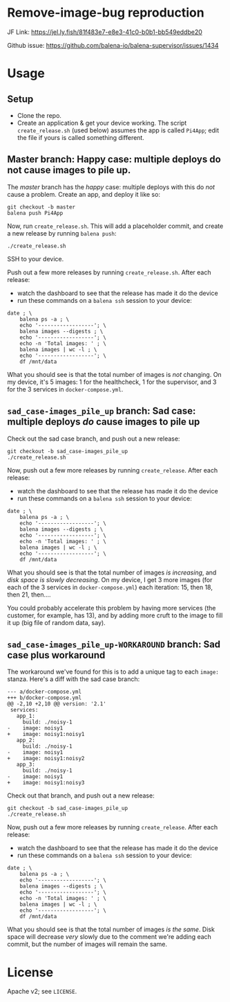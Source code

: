 # Remove-image-bug reproduction

JF Link:  https://jel.ly.fish/81f483e7-e8e3-41c0-b0b1-bb549eddbe20

Github issue: https://github.com/balena-io/balena-supervisor/issues/1434

# Usage

## Setup

- Clone the repo.
- Create an application & get your device working.  The script
  `create_release.sh` (used below) assumes the app is called `Pi4App`; edit the
  file if yours is called something different.

## Master branch: Happy case: multiple deploys do not cause images to pile up.

The _master_ branch has the _happy_ case:  multiple deploys with this
do *not* cause a problem.  Create an app, and deploy it like so:

```
git checkout -b master
balena push Pi4App
```

Now, run `create_release.sh`.  This will add a placeholder commit, and create a
new release by running `balena push`:

```
./create_release.sh
```

SSH to your device.

Push out a few more releases by running `create_release.sh`.  After each release:

- watch the dashboard to see that the release has made it do the
device
- run these commands on a `balena ssh` session to your device:

```
date ; \
	balena ps -a ; \
	echo '------------------'; \
	balena images --digests ; \
	echo '------------------'; \
	echo -n 'Total images: ' ; \
	balena images | wc -l ; \
	echo '------------------'; \
	df /mnt/data
```

What you should see is that the total number of images is *not*
changing.  On my device, it's 5 images:  1 for the healthcheck, 1 for
the supervisor, and 3 for the 3 services in `docker-compose.yml`.

## `sad_case-images_pile_up` branch: Sad case: multiple deploys *do* cause images to pile up

Check out the sad case branch, and push out a new release:

```
git checkout -b sad_case-images_pile_up
./create_release.sh
```

Now, push out a few more releases by running `create_release`.  After
each release:

- watch the dashboard to see that the release has made it do the
device
- run these commands on a `balena ssh` session to your device:

```
date ; \
	balena ps -a ; \
	echo '------------------'; \
	balena images --digests ; \
	echo '------------------'; \
	echo -n 'Total images: ' ; \
	balena images | wc -l ; \
	echo '------------------'; \
	df /mnt/data
```

What you should see is that the total number of images *is
increasing*, and *disk space is slowly decreasing*.  On my device,
I get 3 more images (for each of the 3 services in
`docker-compose.yml`) each iteration:  15, then 18, then 21, then....

You could probably accelerate this problem by having more services
(the customer, for example, has 13), and by adding more cruft to the
image to fill it up (big file of random data, say).


## `sad_case-images_pile_up-WORKAROUND` branch: Sad case plus workaround

The workaround we've found for this is to add a unique tag to each
`image:` stanza.  Here's a diff with the sad case branch:

```
--- a/docker-compose.yml
+++ b/docker-compose.yml
@@ -2,10 +2,10 @@ version: '2.1'
 services:
   app_1:
     build: ./noisy-1
-    image: noisy1
+    image: noisy1:noisy1
   app_2:
     build: ./noisy-1
-    image: noisy1
+    image: noisy1:noisy2
   app_3:
     build: ./noisy-1
-    image: noisy1
+    image: noisy1:noisy3
```

Check out that branch, and push out a new release:

```
git checkout -b sad_case-images_pile_up
./create_release.sh
```

Now, push out a few more releases by running `create_release`.  After
each release:

- watch the dashboard to see that the release has made it do the
device
- run these commands on a `balena ssh` session to your device:

```
date ; \
	balena ps -a ; \
	echo '------------------'; \
	balena images --digests ; \
	echo '------------------'; \
	echo -n 'Total images: ' ; \
	balena images | wc -l ; \
	echo '------------------'; \
	df /mnt/data
```

What you should see is that the total number of images *is the same*.
Disk space will decrease *very* slowly due to the comment we're adding
each commit, but the number of images will remain the same.

# License

Apache v2; see `LICENSE`.
